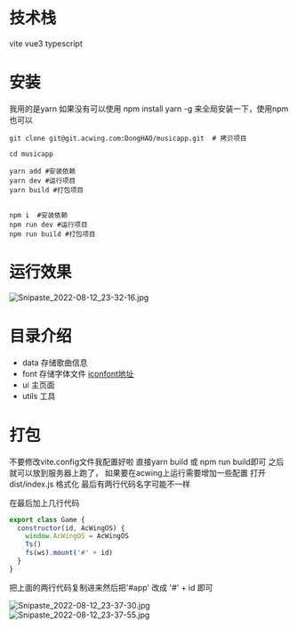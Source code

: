 # 技术栈
vite vue3 typescript

# 安装
我用的是yarn 如果没有可以使用 npm install yarn -g 来全局安装一下，使用npm也可以
```shell
git clone git@git.acwing.com:DongHAO/musicapp.git  # 拷贝项目

cd musicapp

yarn add #安装依赖
yarn dev #运行项目
yarn build #打包项目


npm i  #安装依赖
npm run dev #运行项目
npm run build #打包项目
```
# 运行效果
![Snipaste_2022-08-12_23-32-16.jpg](https://cdn.acwing.com/media/article/image/2022/08/12/67937_f737ae021a-Snipaste_2022-08-12_23-32-16.jpg) 
# 目录介绍

- data 存储歌曲信息
- font 存储字体文件 [iconfont地址](https://www.iconfont.cn/)
- ui 主页面
- utils 工具
# 打包
不要修改vite.config文件我配置好啦 直接yarn build 或 npm run build即可
之后就可以放到服务器上跑了， 如果要在acwing上运行需要增加一些配置 
打开dist/index.js 格式化 最后有两行代码名字可能不一样

在最后加上几行代码
```js
export class Game {
  constructor(id, AcWingOS) {
    window.AcWingOS = AcWingOS
    Ts()
    fs(ws).mount('#' + id)
  }
}
```
把上面的两行代码复制进来然后把'#app' 改成 '#' + id 即可


![Snipaste_2022-08-12_23-37-30.jpg](https://cdn.acwing.com/media/article/image/2022/08/12/67937_ca0006ba1a-Snipaste_2022-08-12_23-37-30.jpg) 
![Snipaste_2022-08-12_23-37-55.jpg](https://cdn.acwing.com/media/article/image/2022/08/12/67937_ce9a20171a-Snipaste_2022-08-12_23-37-55.jpg) 
